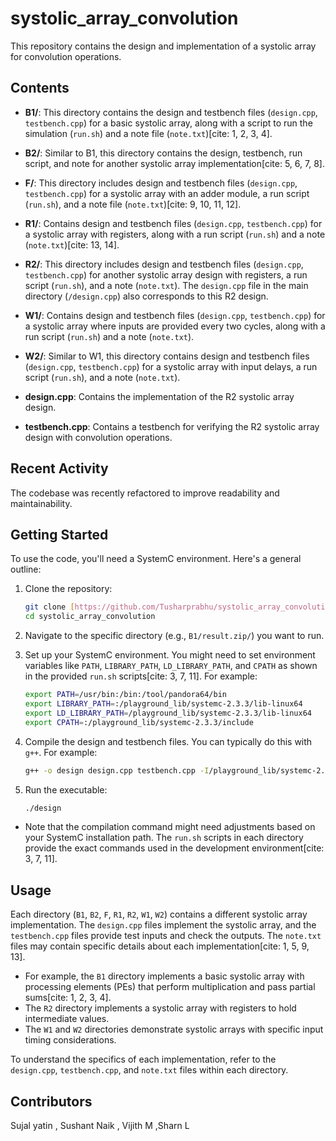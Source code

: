 # systolic_array_convolution

This repository contains the design and implementation of a systolic array for convolution operations.

## Contents

* **B1/**: This directory contains the design and testbench files (`design.cpp`, `testbench.cpp`) for a basic systolic array, along with a script to run the simulation (`run.sh`) and a note file (`note.txt`)[cite: 1, 2, 3, 4].
  
* **B2/**: Similar to B1, this directory contains the design, testbench, run script, and note for another systolic array implementation[cite: 5, 6, 7, 8].
  
* **F/**:  This directory includes design and testbench files (`design.cpp`, `testbench.cpp`) for a systolic array with an adder module, a run script (`run.sh`), and a note file (`note.txt`)[cite: 9, 10, 11, 12].
  
* **R1/**: Contains design and testbench files (`design.cpp`, `testbench.cpp`) for a systolic array with registers, along with a run script (`run.sh`) and a note (`note.txt`)[cite: 13, 14].
  
* **R2/**:  This directory includes design and testbench files (`design.cpp`, `testbench.cpp`) for another systolic array design with registers, a run script (`run.sh`), and a note (`note.txt`). The `design.cpp` file in the main directory (`/design.cpp`) also corresponds to this R2 design.
  
* **W1/**:  Contains design and testbench files (`design.cpp`, `testbench.cpp`) for a systolic array where inputs are provided every two cycles, along with a run script (`run.sh`) and a note (`note.txt`).
  
* **W2/**:  Similar to W1, this directory contains design and testbench files (`design.cpp`, `testbench.cpp`) for a systolic array with input delays, a run script (`run.sh`), and a note (`note.txt`).
  
* **design.cpp**: Contains the implementation of the R2 systolic array design.
  
* **testbench.cpp**: Contains a testbench for verifying the R2 systolic array design with convolution operations.

## Recent Activity

The codebase was recently refactored to improve readability and maintainability.

## Getting Started

To use the code, you'll need a SystemC environment. Here's a general outline:

1.  Clone the repository:

    ```bash
    git clone [https://github.com/Tusharprabhu/systolic_array_convolution.git](https://github.com/Tusharprabhu/systolic_array_convolution.git)
    cd systolic_array_convolution
    ```

2.  Navigate to the specific directory (e.g., `B1/result.zip/`) you want to run.

3.  Set up your SystemC environment.  You might need to set environment variables like `PATH`, `LIBRARY_PATH`, `LD_LIBRARY_PATH`, and `CPATH` as shown in the provided `run.sh` scripts[cite: 3, 7, 11].  For example:

    ```bash
    export PATH=/usr/bin:/bin:/tool/pandora64/bin
    export LIBRARY_PATH=:/playground_lib/systemc-2.3.3/lib-linux64
    export LD_LIBRARY_PATH=/playground_lib/systemc-2.3.3/lib-linux64
    export CPATH=:/playground_lib/systemc-2.3.3/include
    ```

4.  Compile the design and testbench files.  You can typically do this with `g++`.  For example:

    ```bash
    g++ -o design design.cpp testbench.cpp -I/playground_lib/systemc-2.3.3/include -L/playground_lib/systemc-2.3.3/lib-linux64 -lsystemc
    ```

5.  Run the executable:

    ```bash
    ./design
    ```

* Note that the compilation command might need adjustments based on your SystemC installation path.  The `run.sh` scripts in each directory provide the exact commands used in the development environment[cite: 3, 7, 11].

## Usage

Each directory (`B1`, `B2`, `F`, `R1`, `R2`, `W1`, `W2`) contains a different systolic array implementation.  The `design.cpp` files implement the systolic array, and the `testbench.cpp` files provide test inputs and check the outputs.  The `note.txt` files may contain specific details about each implementation[cite: 1, 5, 9, 13].

* For example, the `B1` directory implements a basic systolic array with processing elements (PEs) that perform multiplication and pass partial sums[cite: 1, 2, 3, 4].
* The `R2` directory implements a systolic array with registers to hold intermediate values.
* The `W1` and `W2` directories demonstrate systolic arrays with specific input timing considerations.

To understand the specifics of each implementation, refer to the `design.cpp`, `testbench.cpp`, and `note.txt` files within each directory.

## Contributors
Sujal yatin , Sushant Naik , Vijith M ,Sharn L



